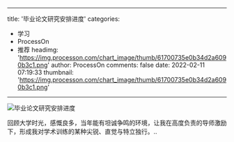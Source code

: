 
---
title: '毕业论文研究安排进度'
categories: 
 - 学习
 - ProcessOn
 - 推荐
headimg: 'https://img.processon.com/chart_image/thumb/61700735e0b34d2a6090b3c1.png'
author: ProcessOn
comments: false
date: 2022-02-11 07:19:33
thumbnail: 'https://img.processon.com/chart_image/thumb/61700735e0b34d2a6090b3c1.png'
---

<div>   
<img class="thumb" alt="毕业论文研究安排进度" src="https://img.processon.com/chart_image/thumb/61700735e0b34d2a6090b3c1.png" referrerpolicy="no-referrer">
<p>回顾大学时光，感慨良多，当年能有坦诚争鸣的环境，让我在高度负责的导师激励下，形成我对学术训练的某种尖锐、直觉与特立独行。..</p>  
</div>
            